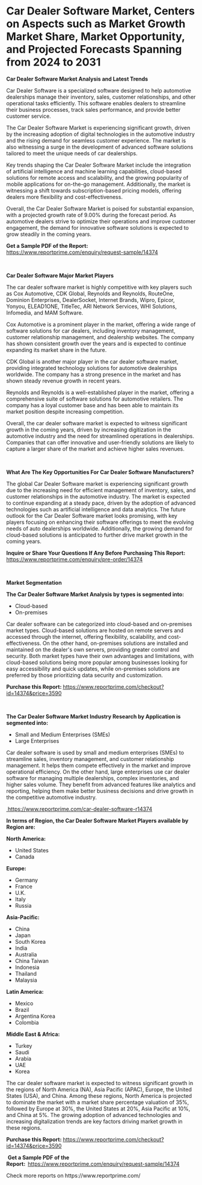 <p><h1>Car Dealer Software Market, Centers on Aspects such as Market Growth Market Share, Market Opportunity, and Projected Forecasts Spanning from 2024 to 2031</h1></p><p><strong>Car Dealer Software Market Analysis and Latest Trends</strong></p>
<p><p>Car Dealer Software is a specialized software designed to help automotive dealerships manage their inventory, sales, customer relationships, and other operational tasks efficiently. This software enables dealers to streamline their business processes, track sales performance, and provide better customer service.</p><p>The Car Dealer Software Market is experiencing significant growth, driven by the increasing adoption of digital technologies in the automotive industry and the rising demand for seamless customer experience. The market is also witnessing a surge in the development of advanced software solutions tailored to meet the unique needs of car dealerships.</p><p>Key trends shaping the Car Dealer Software Market include the integration of artificial intelligence and machine learning capabilities, cloud-based solutions for remote access and scalability, and the growing popularity of mobile applications for on-the-go management. Additionally, the market is witnessing a shift towards subscription-based pricing models, offering dealers more flexibility and cost-effectiveness.</p><p>Overall, the Car Dealer Software Market is poised for substantial expansion, with a projected growth rate of 9.00% during the forecast period. As automotive dealers strive to optimize their operations and improve customer engagement, the demand for innovative software solutions is expected to grow steadily in the coming years.</p></p>
<p><strong>Get a Sample PDF of the Report:&nbsp;</strong> <a href="https://www.reportprime.com/enquiry/request-sample/14374">https://www.reportprime.com/enquiry/request-sample/14374</a></p>
<p>&nbsp;</p>
<p><strong>Car Dealer Software Major Market Players</strong></p>
<p><p>The car dealer software market is highly competitive with key players such as Cox Automotive, CDK Global, Reynolds and Reynolds, RouteOne, Dominion Enterprises, DealerSocket, Internet Brands, Wipro, Epicor, Yonyou, ELEAD1ONE, TitleTec, ARI Network Services, WHI Solutions, Infomedia, and MAM Software.</p><p>Cox Automotive is a prominent player in the market, offering a wide range of software solutions for car dealers, including inventory management, customer relationship management, and dealership websites. The company has shown consistent growth over the years and is expected to continue expanding its market share in the future.</p><p>CDK Global is another major player in the car dealer software market, providing integrated technology solutions for automotive dealerships worldwide. The company has a strong presence in the market and has shown steady revenue growth in recent years.</p><p>Reynolds and Reynolds is a well-established player in the market, offering a comprehensive suite of software solutions for automotive retailers. The company has a loyal customer base and has been able to maintain its market position despite increasing competition.</p><p>Overall, the car dealer software market is expected to witness significant growth in the coming years, driven by increasing digitization in the automotive industry and the need for streamlined operations in dealerships. Companies that can offer innovative and user-friendly solutions are likely to capture a larger share of the market and achieve higher sales revenues.</p></p>
<p>&nbsp;</p>
<p><strong>What Are The Key Opportunities For Car Dealer Software Manufacturers?</strong></p>
<p><p>The global Car Dealer Software market is experiencing significant growth due to the increasing need for efficient management of inventory, sales, and customer relationships in the automotive industry. The market is expected to continue expanding at a steady pace, driven by the adoption of advanced technologies such as artificial intelligence and data analytics. The future outlook for the Car Dealer Software market looks promising, with key players focusing on enhancing their software offerings to meet the evolving needs of auto dealerships worldwide. Additionally, the growing demand for cloud-based solutions is anticipated to further drive market growth in the coming years.</p></p>
<p><strong>Inquire or Share Your Questions If Any Before Purchasing This Report:</strong> <a href="https://www.reportprime.com/enquiry/pre-order/14374">https://www.reportprime.com/enquiry/pre-order/14374</a></p>
<p>&nbsp;</p>
<p><strong>Market Segmentation</strong></p>
<p><strong>The Car Dealer Software Market Analysis by types is segmented into:</strong></p>
<p><ul><li>Cloud-based</li><li>On-premises</li></ul></p>
<p><p>Car dealer software can be categorized into cloud-based and on-premises market types. Cloud-based solutions are hosted on remote servers and accessed through the internet, offering flexibility, scalability, and cost-effectiveness. On the other hand, on-premises solutions are installed and maintained on the dealer's own servers, providing greater control and security. Both market types have their own advantages and limitations, with cloud-based solutions being more popular among businesses looking for easy accessibility and quick updates, while on-premises solutions are preferred by those prioritizing data security and customization.</p></p>
<p><strong>Purchase this Report:&nbsp;</strong><a href="https://www.reportprime.com/checkout?id=14374&price=3590">https://www.reportprime.com/checkout?id=14374&price=3590</a></p>
<p>&nbsp;</p>
<p><strong>The Car Dealer Software Market Industry Research by Application is segmented into:</strong></p>
<p><ul><li>Small and Medium Enterprises (SMEs)</li><li>Large Enterprises</li></ul></p>
<p><p>Car dealer software is used by small and medium enterprises (SMEs) to streamline sales, inventory management, and customer relationship management. It helps them compete effectively in the market and improve operational efficiency. On the other hand, large enterprises use car dealer software for managing multiple dealerships, complex inventories, and higher sales volume. They benefit from advanced features like analytics and reporting, helping them make better business decisions and drive growth in the competitive automotive industry.</p></p>
<p><a href="https://www.reportprime.com/car-dealer-software-r14374">&nbsp;https://www.reportprime.com/car-dealer-software-r14374</a></p>
<p><strong>In terms of Region, the Car Dealer Software Market Players available by Region are:</strong></p>
<p>
    <p> <strong> North America: </strong>
        <ul>
            <li>United States</li>
            <li>Canada</li>
        </ul>
        </p> 
    <p> <strong> Europe: </strong>
        <ul>
            <li>Germany</li>
            <li>France</li>
            <li>U.K.</li>
            <li>Italy</li>
            <li>Russia</li>
        </ul>
        </p> 
    <p> <strong> Asia-Pacific: </strong>
        <ul>
            <li>China</li>
            <li>Japan</li>
            <li>South Korea</li>
            <li>India</li>
            <li>Australia</li>
            <li>China Taiwan</li>
            <li>Indonesia</li>
            <li>Thailand</li>
            <li>Malaysia</li>
        </ul>
        </p> 
    <p> <strong> Latin America: </strong>
        <ul>
            <li>Mexico</li>
            <li>Brazil</li>
            <li>Argentina Korea</li>
            <li>Colombia</li>
        </ul>
        </p> 
    <p> <strong> Middle East & Africa: </strong>
        <ul>
            <li>Turkey</li>
            <li>Saudi</li>
            <li>Arabia</li>
            <li>UAE</li>
            <li>Korea</li>
        </ul>
    </p>
    </p>
<p><p>The car dealer software market is expected to witness significant growth in the regions of North America (NA), Asia Pacific (APAC), Europe, the United States (USA), and China. Among these regions, North America is projected to dominate the market with a market share percentage valuation of 35%, followed by Europe at 30%, the United States at 20%, Asia Pacific at 10%, and China at 5%. The growing adoption of advanced technologies and increasing digitalization trends are key factors driving market growth in these regions.</p></p>
<p><strong>Purchase this Report: </strong><a href="https://www.reportprime.com/checkout?id=14374&price=3590">https://www.reportprime.com/checkout?id=14374&price=3590</a></p>
<p>&nbsp;<strong>Get a Sample PDF of the Report:&nbsp;&nbsp;</strong><a href="https://www.reportprime.com/enquiry/request-sample/14374">https://www.reportprime.com/enquiry/request-sample/14374</a></p>
<p><strong></strong></p>
<p>Check more reports on https://www.reportprime.com/</p>